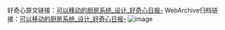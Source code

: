 好奇心原文链接：[可以移动的厨房系统_设计_好奇心日报-](https://www.qdaily.com/articles/2821.html)
WebArchive归档链接：[可以移动的厨房系统_设计_好奇心日报-](http://web.archive.org/web/20190623151509/https://www.qdaily.com/articles/2821.html)
![image](http://ww3.sinaimg.cn/large/007d5XDply1g3v6mc8no7j30u02y07iv)